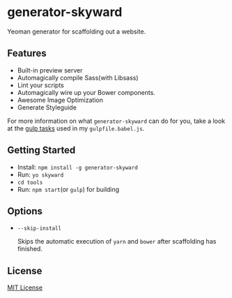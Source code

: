 generator-skyward
=================

Yeoman generator for scaffolding out a website.

## Features

* Built-in preview server
* Automagically compile Sass(with Libsass)
* Lint your scripts
* Automagically wire up your Bower components.
* Awesome Image Optimization
* Generate Styleguide

For more information on what `generator-skyward` can do for you, take a look at the [gulp tasks](https://github.com/hideki-a/generator-skyward/blob/master/app/templates/gulpfile.babel.js) used in my `gulpfile.babel.js`.

## Getting Started

- Install: `npm install -g generator-skyward`
- Run: `yo skyward`
- `cd tools`
- Run: `npm start`(or `gulp`) for building

## Options

* `--skip-install`

  Skips the automatic execution of `yarn` and `bower` after scaffolding has finished.

## License

[MIT License](http://en.wikipedia.org/wiki/MIT_License)
